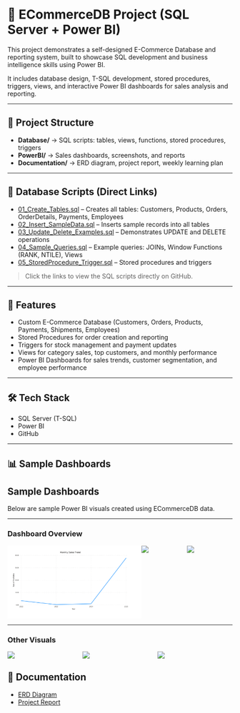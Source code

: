 # 🛒 ECommerceDB Project (SQL Server + Power BI)

This project demonstrates a self-designed E-Commerce Database and reporting system, built to showcase SQL development and business intelligence skills using Power BI.

It includes database design, T-SQL development, stored procedures, triggers, views, and interactive Power BI dashboards for sales analysis and reporting.

---

## 📂 Project Structure

- **Database/** → SQL scripts: tables, views, functions, stored procedures, triggers  
- **PowerBI/** → Sales dashboards, screenshots, and reports  
- **Documentation/** → ERD diagram, project report, weekly learning plan  

---

## 📂 Database Scripts (Direct Links)

- [01_Create_Tables.sql](Database/01_Create_Tables.sql) – Creates all tables: Customers, Products, Orders, OrderDetails, Payments, Employees  
- [02_Insert_SampleData.sql](Database/02_Insert_SampleData.sql) – Inserts sample records into all tables  
- [03_Update_Delete_Examples.sql](Database/03_Update_Delete_Examples.sql) – Demonstrates UPDATE and DELETE operations  
- [04_Sample_Queries.sql](Database/04_Sample_Queries.sql) – Example queries: JOINs, Window Functions (RANK, NTILE), Views  
- [05_StoredProcedure_Trigger.sql](Database/05_StoredProcedure_Trigger.sql) – Stored procedures and triggers  

> Click the links to view the SQL scripts directly on GitHub.

---

## 🔹 Features

- Custom E-Commerce Database (Customers, Orders, Products, Payments, Shipments, Employees)  
- Stored Procedures for order creation and reporting  
- Triggers for stock management and payment updates  
- Views for category sales, top customers, and monthly performance  
- Power BI Dashboards for sales trends, customer segmentation, and employee performance  

---

## 🛠️ Tech Stack

- SQL Server (T-SQL)  
- Power BI  
- GitHub  

---

## 📊 Sample Dashboards

## Sample Dashboards

Below are sample Power BI visuals created using ECommerceDB data.

---

### Dashboard Overview

<div style="display: flex; justify-content: space-between;">
  <img src="https://github.com/PinarBozyigit/ECommerceDB-Project/blob/main/PowerBI/screenshots/MonthlySalesTrend.png" width="300"/>
  <img src="https://github.com/kullaniciAdi/repoAdi/blob/main/SampleDashboards/TopSellingProducts.png?raw=true" width="300"/>
  <img src="https://github.com/kullaniciAdi/repoAdi/blob/main/SampleDashboards/ProductPriceGroups.png?raw=true" width="300"/>
</div>

---

### Other Visuals

<div style="display: flex; justify-content: space-between;">
  <img src="https://github.com/kullaniciAdi/repoAdi/blob/main/SampleDashboards/CustomerSales.png" width="300"/>
  <img src="https://github.com/kullaniciAdi/repoAdi/blob/main/SampleDashboards/AverageProductPrice.png?raw=true" width="300"/>
  <img src="https://github.com/kullaniciAdi/repoAdi/blob/main/SampleDashboards/YearlyRevenueComparison.png?raw=true" width="300"/>
</div>


## 📄 Documentation
- [ERD Diagram](Documentation/ERD_Diagram.png)  
- [Project Report](Documentation/Project_Report.pdf)  






